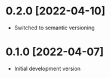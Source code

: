 # 0.2.0 [2022-04-10]
- Switched to semantic versioning

# 0.1.0 [2022-04-07]
- Initial development version